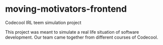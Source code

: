 # moving-motivators-frontend

Codecool IRL teem simulation project

This project was meant to simulate a real life situation of software development. Our team came together from different courses of Codecool.
